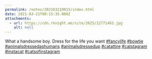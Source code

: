 ```yaml
---
permalink: /notes/202103210015/index.html
date: 2021-03-21T00:15:35.000Z
attachments:
  - url: https://cdn.rknight.me/site/2025/12771463.jpg
    alt: null
---
```


What a handsome boy. Dress for the life you want <a href="https://pixelfed.social/discover/tags/fancylife?src=hash" title="#fancylife" class="u-url hashtag" rel="external nofollow noopener">#fancylife</a> <a href="https://pixelfed.social/discover/tags/bowtie?src=hash" title="#bowtie" class="u-url hashtag" rel="external nofollow noopener">#bowtie</a> <a href="https://pixelfed.social/discover/tags/animalsdressedashumans?src=hash" title="#animalsdressedashumans" class="u-url hashtag" rel="external nofollow noopener">#animalsdressedashumans</a> <a href="https://pixelfed.social/discover/tags/animalsdressedup?src=hash" title="#animalsdressedup" class="u-url hashtag" rel="external nofollow noopener">#animalsdressedup</a> <a href="https://pixelfed.social/discover/tags/catattire?src=hash" title="#catattire" class="u-url hashtag" rel="external nofollow noopener">#catattire</a> <a href="https://pixelfed.social/discover/tags/catstagram?src=hash" title="#catstagram" class="u-url hashtag" rel="external nofollow noopener">#catstagram</a> <a href="https://pixelfed.social/discover/tags/instacat?src=hash" title="#instacat" class="u-url hashtag" rel="external nofollow noopener">#instacat</a> <a href="https://pixelfed.social/discover/tags/catsofinstagram?src=hash" title="#catsofinstagram" class="u-url hashtag" rel="external nofollow noopener">#catsofinstagram</a>
